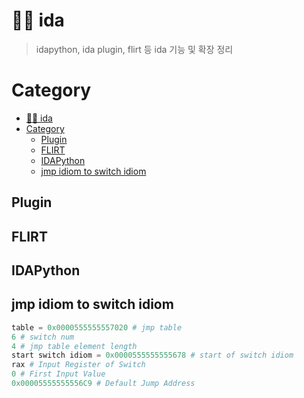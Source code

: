 # 👩‍🎓 ida
> idapython, ida plugin, flirt 등 ida 기능 및 확장 정리

# Category
- [👩‍🎓 ida](#-ida)
- [Category](#category)
  - [Plugin](#plugin)
  - [FLIRT](#flirt)
  - [IDAPython](#idapython)
  - [jmp idiom to switch idiom](#jmp-idiom-to-switch-idiom)

## Plugin

## FLIRT

## IDAPython

## jmp idiom to switch idiom
```py
table = 0x0000555555557020 # jmp table
6 # switch num
4 # jmp table element length
start switch idiom = 0x0000555555555678 # start of switch idiom
rax # Input Register of Switch
0 # First Input Value
0x00005555555556C9 # Default Jump Address
```